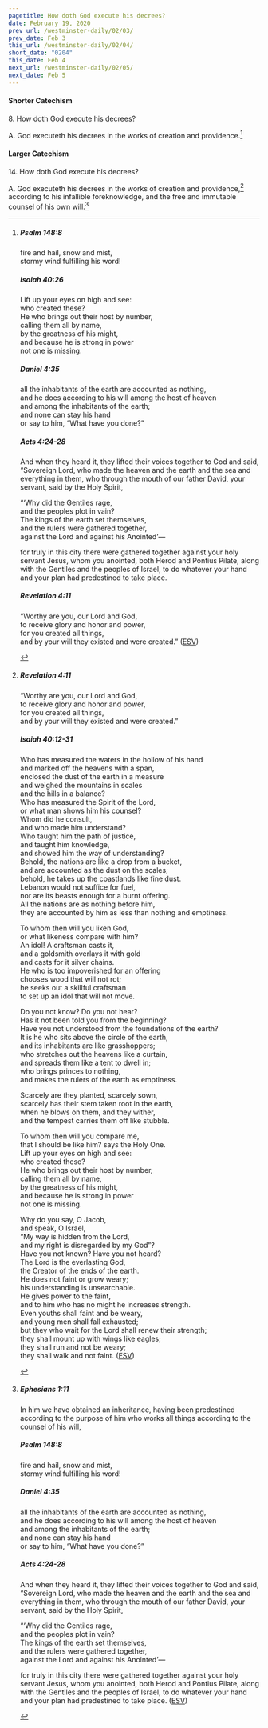 ```yaml
---
pagetitle: How doth God execute his decrees?
date: February 19, 2020
prev_url: /westminster-daily/02/03/
prev_date: Feb 3
this_url: /westminster-daily/02/04/
short_date: "0204"
this_date: Feb 4
next_url: /westminster-daily/02/05/
next_date: Feb 5
---
```


#### Shorter Catechism

<span class="q">8.</span> How doth God execute his decrees?

<span class="q">A.</span> God executeth his decrees in the works of creation and providence.[^fnref:wsc1]


[^fnref:wsc1]: <div class="esv"><h5>Psalm 148:8</h5> <div class="esv-text"><div class="block-indent"> <p class="line-group" id="p19148008.01-1">fire and hail, snow and mist,<br /> <span class="indent"></span>stormy wind fulfilling his word!</p> </div> </div><h5>Isaiah 40:26</h5> <div class="esv-text"><div class="block-indent"> <p class="line-group" id="p23040026.01-2">Lift up your eyes on high and see:<br /> <span class="indent"></span>who created these?<br /> He who brings out their host by number,<br /> <span class="indent"></span>calling them all by name,<br /> by the greatness of his might,<br /> <span class="indent"></span>and because he is strong in power<br /> <span class="indent"></span>not one is missing.</p> </div> </div><h5>Daniel 4:35</h5> <div class="esv-text"><div class="block-indent"> <p class="line-group" id="p27004035.01-3">all the inhabitants of the earth are accounted as nothing,<br /> <span class="indent"></span>and he does according to his will among the host of heaven<br /> <span class="indent"></span>and among the inhabitants of the earth;<br /> and none can stay his hand<br /> <span class="indent"></span>or say to him, &#8220;What have you done?&#8221;</p> </div> </div><h5>Acts 4:24-28</h5> <div class="esv-text"><p id="p44004024.01-4">And when they heard it, they lifted their voices together to God and said, &#8220;Sovereign Lord, who made the heaven and the earth and the sea and everything in them, who through the mouth of our father David, your servant, said by the Holy Spirit,</p> <div class="block-indent"> <p class="line-group" id="p44004025.16-4">&#8220;&#8216;Why did the Gentiles rage,<br /> <span class="indent"></span>and the peoples plot in vain?<br />  The kings of the earth set themselves,<br /> <span class="indent"></span>and the rulers were gathered together,<br /> <span class="indent"></span>against the Lord and against his Anointed&#8217;&#8212;</p> </div>  <p class="same-paragraph" id="p44004027.01-4">for truly in this city there were gathered together against your holy servant Jesus, whom you anointed, both Herod and Pontius Pilate, along with the Gentiles and the peoples of Israel, to do whatever your hand and your plan had predestined to take place.</p> </div><h5>Revelation 4:11</h5> <div class="esv-text"><div class="block-indent"> <p class="line-group" id="p66004011.01-5">&#8220;Worthy are you, our Lord and God,<br /> <span class="indent"></span>to receive glory and honor and power,<br /> for you created all things,<br /> <span class="indent"></span>and by your will they existed and were created.&#8221;  (<a href="http://www.esv.org" class="copyright">ESV</a>)</p> </div> </div> </div>


#### Larger Catechism

<span class="q">14.</span> How doth God execute his decrees?

<span class="q">A.</span> God executeth his decrees in the works of creation and providence,[^fnref:wlc1] according to his infallible foreknowledge, and the free and immutable counsel of his own will.[^fnref:wlc2]


[^fnref:wlc1]: <div class="esv"><h5>Revelation 4:11</h5> <div class="esv-text"><div class="block-indent"> <p class="line-group" id="p66004011.01-1">&#8220;Worthy are you, our Lord and God,<br /> <span class="indent"></span>to receive glory and honor and power,<br /> for you created all things,<br /> <span class="indent"></span>and by your will they existed and were created.&#8221;</p> </div> </div><h5>Isaiah 40:12-31</h5> <div class="esv-text"><div class="block-indent"> <p class="line-group" id="p23040012.01-2">Who has measured the waters in the hollow of his hand<br /> <span class="indent"></span>and marked off the heavens with a span,<br /> enclosed the dust of the earth in a measure<br /> <span class="indent"></span>and weighed the mountains in scales<br /> <span class="indent"></span>and the hills in a balance?<br />  Who has measured the Spirit of the <span class="small-caps">Lord</span>,<br /> <span class="indent"></span>or what man shows him his counsel?<br />  Whom did he consult,<br /> <span class="indent"></span>and who made him understand?<br /> Who taught him the path of justice,<br /> <span class="indent"></span>and taught him knowledge,<br /> <span class="indent"></span>and showed him the way of understanding?<br />  Behold, the nations are like a drop from a bucket,<br /> <span class="indent"></span>and are accounted as the dust on the scales;<br /> <span class="indent"></span>behold, he takes up the coastlands like fine dust.<br />  Lebanon would not suffice for fuel,<br /> <span class="indent"></span>nor are its beasts enough for a burnt offering.<br />  All the nations are as nothing before him,<br /> <span class="indent"></span>they are accounted by him as less than nothing and emptiness.</p>  <p class="line-group" id="p23040018.01-2">To whom then will you liken God,<br /> <span class="indent"></span>or what likeness compare with him?<br />  An idol! A craftsman casts it,<br /> <span class="indent"></span>and a goldsmith overlays it with gold<br /> <span class="indent"></span>and casts for it silver chains.<br />  He who is too impoverished for an offering<br /> <span class="indent"></span>chooses wood that will not rot;<br /> he seeks out a skillful craftsman<br /> <span class="indent"></span>to set up an idol that will not move.</p>  <p class="line-group" id="p23040021.01-2">Do you not know? Do you not hear?<br /> <span class="indent"></span>Has it not been told you from the beginning?<br /> <span class="indent"></span>Have you not understood from the foundations of the earth?<br />  It is he who sits above the circle of the earth,<br /> <span class="indent"></span>and its inhabitants are like grasshoppers;<br /> who stretches out the heavens like a curtain,<br /> <span class="indent"></span>and spreads them like a tent to dwell in;<br />  who brings princes to nothing,<br /> <span class="indent"></span>and makes the rulers of the earth as emptiness.</p>  <p class="line-group" id="p23040024.01-2">Scarcely are they planted, scarcely sown,<br /> <span class="indent"></span>scarcely has their stem taken root in the earth,<br /> when he blows on them, and they wither,<br /> <span class="indent"></span>and the tempest carries them off like stubble.</p>  <p class="line-group" id="p23040025.01-2">To whom then will you compare me,<br /> <span class="indent"></span>that I should be like him? says the Holy One.<br />  Lift up your eyes on high and see:<br /> <span class="indent"></span>who created these?<br /> He who brings out their host by number,<br /> <span class="indent"></span>calling them all by name,<br /> by the greatness of his might,<br /> <span class="indent"></span>and because he is strong in power<br /> <span class="indent"></span>not one is missing.</p>  <p class="line-group" id="p23040027.01-2">Why do you say, O Jacob,<br /> <span class="indent"></span>and speak, O Israel,<br /> &#8220;My way is hidden from the <span class="small-caps">Lord</span>,<br /> <span class="indent"></span>and my right is disregarded by my God&#8221;?<br />  Have you not known? Have you not heard?<br /> The <span class="small-caps">Lord</span> is the everlasting God,<br /> <span class="indent"></span>the Creator of the ends of the earth.<br /> He does not faint or grow weary;<br /> <span class="indent"></span>his understanding is unsearchable.<br />  He gives power to the faint,<br /> <span class="indent"></span>and to him who has no might he increases strength.<br />  Even youths shall faint and be weary,<br /> <span class="indent"></span>and young men shall fall exhausted;<br />  but they who wait for the <span class="small-caps">Lord</span> shall renew their strength;<br /> <span class="indent"></span>they shall mount up with wings like eagles;<br /> they shall run and not be weary;<br /> <span class="indent"></span>they shall walk and not faint.  (<a href="http://www.esv.org" class="copyright">ESV</a>)</p> </div> </div> </div>

[^fnref:wlc2]: <div class="esv"><h5>Ephesians 1:11</h5> <div class="esv-text"><p id="p49001011.01-1">In him we have obtained an inheritance, having been predestined according to the purpose of him who works all things according to the counsel of his will,</p> </div><h5>Psalm 148:8</h5> <div class="esv-text"><div class="block-indent"> <p class="line-group" id="p19148008.01-2">fire and hail, snow and mist,<br /> <span class="indent"></span>stormy wind fulfilling his word!</p> </div> </div><h5>Daniel 4:35</h5> <div class="esv-text"><div class="block-indent"> <p class="line-group" id="p27004035.01-3">all the inhabitants of the earth are accounted as nothing,<br /> <span class="indent"></span>and he does according to his will among the host of heaven<br /> <span class="indent"></span>and among the inhabitants of the earth;<br /> and none can stay his hand<br /> <span class="indent"></span>or say to him, &#8220;What have you done?&#8221;</p> </div> </div><h5>Acts 4:24-28</h5> <div class="esv-text"><p id="p44004024.01-4">And when they heard it, they lifted their voices together to God and said, &#8220;Sovereign Lord, who made the heaven and the earth and the sea and everything in them, who through the mouth of our father David, your servant, said by the Holy Spirit,</p> <div class="block-indent"> <p class="line-group" id="p44004025.16-4">&#8220;&#8216;Why did the Gentiles rage,<br /> <span class="indent"></span>and the peoples plot in vain?<br />  The kings of the earth set themselves,<br /> <span class="indent"></span>and the rulers were gathered together,<br /> <span class="indent"></span>against the Lord and against his Anointed&#8217;&#8212;</p> </div>  <p class="same-paragraph" id="p44004027.01-4">for truly in this city there were gathered together against your holy servant Jesus, whom you anointed, both Herod and Pontius Pilate, along with the Gentiles and the peoples of Israel, to do whatever your hand and your plan had predestined to take place.  (<a href="http://www.esv.org" class="copyright">ESV</a>)</p> </div> </div>

